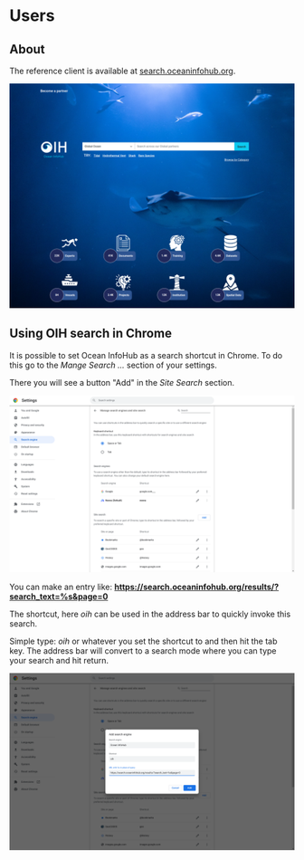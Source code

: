 # Users

## About

The reference client is available at
 [search.oceaninfohub.org](https://search.oceaninfohub.org).  
 

 ![](./images/oceans.png)


## Using OIH search in Chrome

It is possible to set Ocean InfoHub as a search shortcut in Chrome.
To do this go to the _Mange Search ..._ section of your settings. 

There you will see a button "Add" in the _Site Search_ section.  

 ![](./images/managesearch.png)

You can make an entry like: __https://search.oceaninfohub.org/results/?search_text=%s&page=0__

The shortcut, here _oih_ can be used in the address bar to quickly invoke this search.

Simple type: _oih_ or whatever you set the shortcut to and then hit the tab key.  The address bar will convert to a search mode where you can type your search and hit return.  

 ![](./images/saveOIH.png)